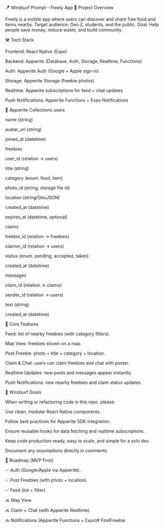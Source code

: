 🪁 Windsurf Prompt – Freely App
📖 Project Overview

Freely is a mobile app where users can discover and share free food and items nearby.
Target audience: Gen Z, students, and the public.
Goal: Help people save money, reduce waste, and build community.

🛠️ Tech Stack

Frontend: React Native (Expo)

Backend: Appwrite (Database, Auth, Storage, Realtime, Functions)

Auth: Appwrite Auth (Google + Apple sign-in)

Storage: Appwrite Storage (freebie photos)

Realtime: Appwrite subscriptions for feed + chat updates

Push Notifications: Appwrite Functions + Expo Notifications

📂 Appwrite Collections
users

name (string)

avatar_url (string)

joined_at (datetime)

freebies

user_id (relation → users)

title (string)

category (enum: food, item)

photo_id (string, storage file id)

location (string/GeoJSON)

created_at (datetime)

expires_at (datetime, optional)

claims

freebie_id (relation → freebies)

claimer_id (relation → users)

status (enum: pending, accepted, taken)

created_at (datetime)

messages

claim_id (relation → claims)

sender_id (relation → users)

text (string)

created_at (datetime)

🎯 Core Features

Feed: list of nearby freebies (with category filters).

Map View: freebies shown on a map.

Post Freebie: photo + title + category + location.

Claim & Chat: users can claim freebies and chat with poster.

Realtime Updates: new posts and messages appear instantly.

Push Notifications: new nearby freebies and claim status updates.

🚀 Windsurf Goals

When writing or refactoring code in this repo, please:

Use clean, modular React Native components.

Follow best practices for Appwrite SDK integration.

Ensure reusable hooks for data fetching and realtime subscriptions.

Keep code production-ready, easy to scale, and simple for a solo dev.

Document any assumptions directly in comments.

📌 Roadmap (MVP First)

✅ Auth (Google/Apple via Appwrite).

✅ Post Freebies (with photo + location).

✅ Feed (list + filter).

🔜 Map View.

🔜 Claim + Chat (with Appwrite Realtime).

🔜 Notifications (Appwrite Functions + Expo)# FindFreebie
